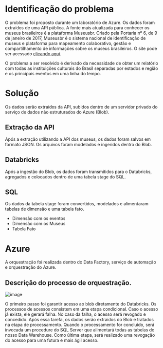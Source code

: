 # Identificação do problema

O problema foi proposto durante um laboratório de Azure. Os dados foram extraídos de uma API pública. 
A fonte mais atualizada para conhecer os museus brasileiros é a plataforma Museusbr. Criado pela Portaria nº 6, de 9 de janeiro de 2017, Museusbr é o sistema nacional de identificação de museus e plataforma para mapeamento colaborativo, gestão e compartilhamento de informações sobre os museus brasileiros.
O site pode ser acessado [clicando aqui](http://museus.cultura.gov.br/).

O problema a ser resolvido é derivado da necessidade de obter um relatório com todas as instituições culturais do Brasil separadas por estados e região e os principais eventos em uma linha do tempo.

# Solução
Os dados serão extraídos da API, subidos dentro de um servidor privado do serviço de dados não estruturados do Azure (Blob). 

## Extração da API

Após a extração utilizando a API dos museus, os dados foram salvos em formato JSON. Os arquivos foram modelados e ingeridos dentro do Blob.

## Databricks

Após a ingestão do Blob, os dados foram transmitidos para o Databricks, agregados e colocados dentro de uma tabela stage do SQL.

## SQL

Os dados da tabela stage foram convertidos, modelados e alimentaram tabelas de dimensão e uma tabela fato.

* Dimensão com os eventos 
* Dimensão com os Museus
* Tabela Fato

# Azure

A orquestração foi realizada dentro do Data Factory, serviço de automação e orquestração do Azure. 

## Descrição do processo de orquestração.

![image](https://user-images.githubusercontent.com/85235525/172206215-85310953-34d1-4ce6-9ecf-52bac8ea2aec.png)

O primeiro passo foi garantir acesso ao blob diretamente do Databricks. Os processos de acessos consistem em uma etapa condicional. Caso o acesso já exista, ele gerará falha. No caso da falha, o acesso será revogado e concedido. Após essa tarefa, os dados serão extraídos do Blob e tratados na etapa de processamento. Quando o processamento for concluído, será invocada um procedure do SQL Server que alimentará todas as tabelas do nosso Data Warehouse. Como última etapa, será realizado uma revogação do acesso para uma futura e mais ágil acesso.
